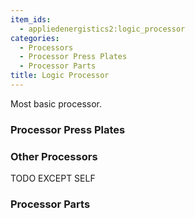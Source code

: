 ```yaml
---
item_ids:
  - appliedenergistics2:logic_processor
categories:
  - Processors
  - Processor Press Plates
  - Processor Parts
title: Logic Processor
---
```


Most basic processor.

<RecipeFor id="appliedenergistics2:logic_processor"/>

### Processor Press Plates

<CategoryIndex category="Processor Press Plates" />  

### Other Processors

TODO EXCEPT SELF

<CategoryIndex category="Processors" />  

### Processor Parts

<CategoryIndex category="Processor Parts" />
